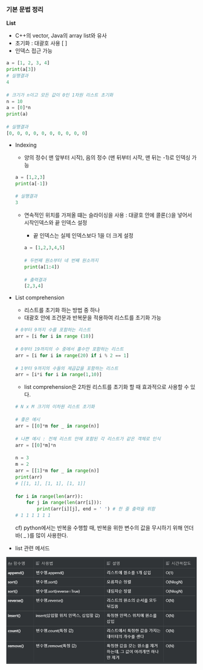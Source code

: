 ### 기본 문법 정리

**List**

- C++의 vector, Java의 array list와 유사
- 초기화 : 대괄호 사용 [ ]
- 인덱스 접근 가능

```python
a = [1, 2, 3, 4]
print(a[3])
# 실행결과
4

# 크기가 n이고 모든 값이 0인 1차원 리스트 초기화
n = 10
a = [0]*n
print(a)

# 실행결과
[0, 0, 0, 0, 0, 0, 0, 0, 0, 0]
```

- Indexing
    - 양의 정수( 맨 앞부터 시작), 음의 정수 (맨 뒤부터 시작, 맨 뒤는 -1)로 인덱싱 가능

    ```python
    a = [1,2,3]
    print(a[-1])

    # 실행결과
    3
    ```

    - 연속적인 위치를 가져올 떄는 슬라이싱을 사용 : 대괄호 안에 콜론(:)을 넣어서 시작인덱스와 끝 인덱스 설정
        - 끝 인덱스는 실제 인덱스보다 1을 더 크게 설정

        ```python
        a = [1,2,3,4,5]

        # 두번째 원소부터 네 번째 원소까지
        print(a[1:4])

        # 출력결과
        [2,3,4]
        ```

- List comprehension
    - 리스트를 초기화 하는 방법 중 하나
    - 대괄호 안에 조건문과 반복문을 적용하여 리스트를 초기화 가능

    ```python
    # 0부터 9까지 수를 포함하는 리스트
    arr = [i for i in range (10)]

    # 0부터 19까지의 수 중에서 홀수만 포함하는 리스트
    arr = [i for i in range(20) if i % 2 == 1]

    # 1부터 9까지의 수들의 제곱값을 포함하는 리스트
    arr = [i*i for i in range(1,10)]
    ```

    - list comprehension은 2차원 리스트를 초기화 할 때 효과적으로 사용할 수 있다.

    ```python
    # N x M 크기의 이차원 리스트 초기화

    # 좋은 예시
    arr = [[0]*m for _ in range(n)]

    # 나쁜 예시 : 전체 리스트 안에 포함된 각 리스트가 같은 객체로 인식
    arr = [[0]*m]*n 

    n = 3
    m = 2
    arr = [[1]*m for _ in range(n)]
    print(arr)
    # [[1, 1], [1, 1], [1, 1]]

    for i in range(len(arr)):
        for j in range(len(arr[i])):
            print(arr[i][j], end = ' ') # 한 줄 출력을 위함
    # 1 1 1 1 1 1
    ```

    cf) python에서는 반복을 수행할 때, 반복을 위한 변수의 값을 무시하기 위해 언더바( _ )를 많이 사용한다.

- list 관련 메서드

![](../Python/2020-12-25-03-51-58.png)